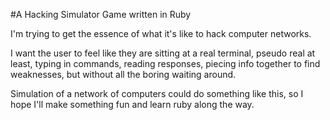 #A Hacking Simulator Game written in Ruby

I'm trying to get the essence of what it's like to hack computer networks. 

I want the user to feel like they are sitting at a real terminal, pseudo real at least, typing in commands, reading responses, piecing info together to find weaknesses, but without all the boring waiting around.

Simulation of a network of computers could do something like this, so I hope I'll make something fun and learn ruby along the way.
